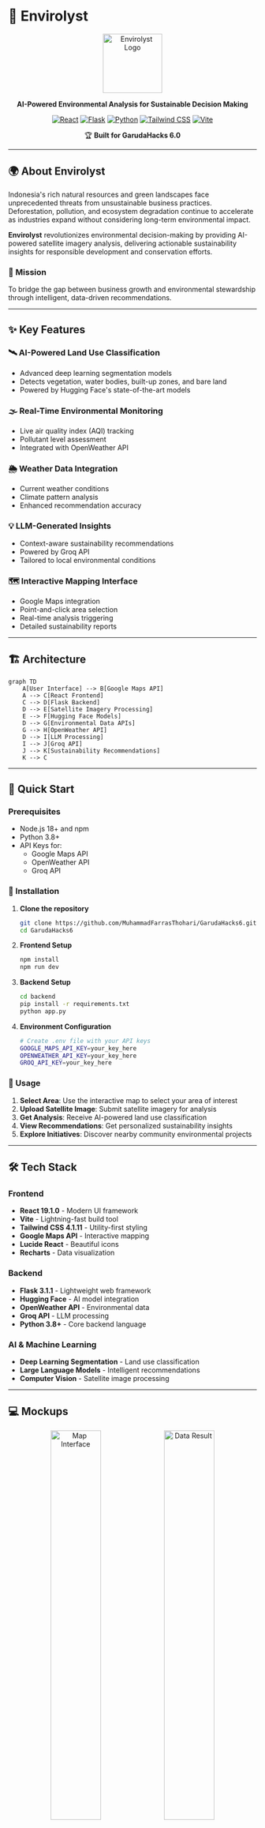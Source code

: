 # 🌱 Envirolyst

<div align="center">
  <img src="./public/logo/blackGreen.png" alt="Envirolyst Logo" width="120" height="120">
  
  **AI-Powered Environmental Analysis for Sustainable Decision Making**
  
  [![React](https://img.shields.io/badge/React-19.1.0-61DAFB?style=for-the-badge&logo=react&logoColor=white)](https://reactjs.org/)
  [![Flask](https://img.shields.io/badge/Flask-3.1.1-000000?style=for-the-badge&logo=flask&logoColor=white)](https://flask.palletsprojects.com/)
  [![Python](https://img.shields.io/badge/Python-3.8+-3776AB?style=for-the-badge&logo=python&logoColor=white)](https://python.org/)
  [![Tailwind CSS](https://img.shields.io/badge/Tailwind_CSS-4.1.11-38B2AC?style=for-the-badge&logo=tailwind-css&logoColor=white)](https://tailwindcss.com/)
  [![Vite](https://img.shields.io/badge/Vite-Latest-646CFF?style=for-the-badge&logo=vite&logoColor=white)](https://vitejs.dev/)
  
  🏆 **Built for GarudaHacks 6.0**
</div>

---

## 🌍 About Envirolyst

Indonesia's rich natural resources and green landscapes face unprecedented threats from unsustainable business practices. Deforestation, pollution, and ecosystem degradation continue to accelerate as industries expand without considering long-term environmental impact.

**Envirolyst** revolutionizes environmental decision-making by providing AI-powered satellite imagery analysis, delivering actionable sustainability insights for responsible development and conservation efforts.

### 🎯 Mission
To bridge the gap between business growth and environmental stewardship through intelligent, data-driven recommendations.

---

## ✨ Key Features

### 🛰️ **AI-Powered Land Use Classification**
- Advanced deep learning segmentation models
- Detects vegetation, water bodies, built-up zones, and bare land
- Powered by Hugging Face's state-of-the-art models

### 🌫️ **Real-Time Environmental Monitoring**
- Live air quality index (AQI) tracking
- Pollutant level assessment
- Integrated with OpenWeather API

### 🌦️ **Weather Data Integration**
- Current weather conditions
- Climate pattern analysis
- Enhanced recommendation accuracy

### 💡 **LLM-Generated Insights**
- Context-aware sustainability recommendations
- Powered by Groq API
- Tailored to local environmental conditions

### 🗺️ **Interactive Mapping Interface**
- Google Maps integration
- Point-and-click area selection
- Real-time analysis triggering
- Detailed sustainability reports

---

## 🏗️ Architecture

```mermaid
graph TD
    A[User Interface] --> B[Google Maps API]
    A --> C[React Frontend]
    C --> D[Flask Backend]
    D --> E[Satellite Imagery Processing]
    E --> F[Hugging Face Models]
    D --> G[Environmental Data APIs]
    G --> H[OpenWeather API]
    D --> I[LLM Processing]
    I --> J[Groq API]
    J --> K[Sustainability Recommendations]
    K --> C
```

---

## 🚀 Quick Start

### Prerequisites
- Node.js 18+ and npm
- Python 3.8+
- API Keys for:
  - Google Maps API
  - OpenWeather API
  - Groq API

### 🔧 Installation

1. **Clone the repository**
   ```bash
   git clone https://github.com/MuhammadFarrasThohari/GarudaHacks6.git
   cd GarudaHacks6
   ```

2. **Frontend Setup**
   ```bash
   npm install
   npm run dev
   ```

3. **Backend Setup**
   ```bash
   cd backend
   pip install -r requirements.txt
   python app.py
   ```

4. **Environment Configuration**
   ```bash
   # Create .env file with your API keys
   GOOGLE_MAPS_API_KEY=your_key_here
   OPENWEATHER_API_KEY=your_key_here
   GROQ_API_KEY=your_key_here
   ```

### 🌟 Usage

1. **Select Area**: Use the interactive map to select your area of interest
2. **Upload Satellite Image**: Submit satellite imagery for analysis
3. **Get Analysis**: Receive AI-powered land use classification
4. **View Recommendations**: Get personalized sustainability insights
5. **Explore Initiatives**: Discover nearby community environmental projects

---

## 🛠️ Tech Stack

### Frontend
- **React 19.1.0** - Modern UI framework
- **Vite** - Lightning-fast build tool
- **Tailwind CSS 4.1.11** - Utility-first styling
- **Google Maps API** - Interactive mapping
- **Lucide React** - Beautiful icons
- **Recharts** - Data visualization

### Backend
- **Flask 3.1.1** - Lightweight web framework
- **Hugging Face** - AI model integration
- **OpenWeather API** - Environmental data
- **Groq API** - LLM processing
- **Python 3.8+** - Core backend language

### AI & Machine Learning
- **Deep Learning Segmentation** - Land use classification
- **Large Language Models** - Intelligent recommendations
- **Computer Vision** - Satellite image processing

---

## 💻 Mockups

<div align="center">
  <img src="./public/mockups/3" alt="Map Interface" width="45%">
  <img src="./public/mockups/4" alt="Data Result" width="45%">
  <img src="./public/mockups/5" alt="AI Recomendation" width="45%">
  <img src="./public/mockups/6" alt="Events" width="45%">
</div>

---

## 🔬 Technical Deep Dive

### Image Processing Pipeline
1. **Satellite Image Ingestion** - Multi-format support
2. **Preprocessing** - Normalization and enhancement
3. **AI Segmentation** - Hugging Face model processing
4. **Classification** - Land use type identification
5. **Results Integration** - Environmental data fusion

### Environmental Data Processing
- **Air Quality Monitoring** - Real-time AQI tracking
- **Weather Integration** - Current conditions analysis
- **Historical Data** - Trend analysis capabilities
- **Predictive Insights** - Future impact projections

---

## 🎯 Future Roadmap

### 🔧 **Technical Improvements**
- [ ] Enhanced model accuracy through fine-tuning
- [ ] Multi-temporal analysis capabilities
- [ ] Mobile application development
- [ ] Offline analysis support

### 📊 **Data Enhancement**
- [ ] Advanced visualization dashboards
- [ ] Historical trend analysis
- [ ] Comparative regional studies
- [ ] Predictive modeling integration

### 🌐 **Platform Expansion**
- [ ] Multi-language support
- [ ] API for third-party integration
- [ ] Enterprise dashboard
- [ ] Community collaboration features

---

## 🤝 Contributing

We welcome contributions from the community! Please see our [contributing guidelines](CONTRIBUTING.md) for more information.

1. Fork the repository
2. Create your feature branch (`git checkout -b feature/AmazingFeature`)
3. Commit your changes (`git commit -m 'Add some AmazingFeature'`)
4. Push to the branch (`git push origin feature/AmazingFeature`)
5. Open a Pull Request

---

## 📄 License

This project is licensed under the MIT License - see the [LICENSE](LICENSE) file for details.

---

## 🏆 Acknowledgments

- **GarudaHacks 6.0** - For providing the platform to innovate
- **Hugging Face** - For accessible AI model infrastructure
- **OpenWeather** - For comprehensive environmental data
- **Google Maps** - For robust mapping capabilities
- **Our Amazing Team** - For making this vision a reality

---

**Team Envirolyst**
- 🌐 [Project Demo](https://youtu.be/Ds4v4NfNRKc)

---

<div align="center">
  <p><strong>🌱 Insightful Views Purposeful Steps 🌱</strong></p>
  
  **Made with ❤️ for the environment and powered by AI**
  
  ⭐ **Star this repository if you found it helpful!** ⭐
</div>
